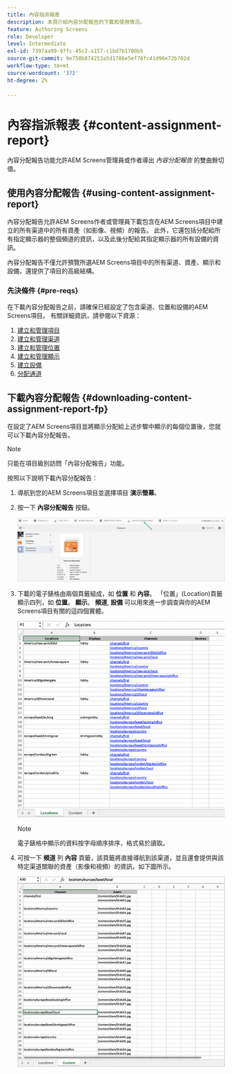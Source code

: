 ```yaml
---
title: 內容指派報表
description: 本頁介紹內容分配報告的下載和使用情況。
feature: Authoring Screens
role: Developer
level: Intermediate
exl-id: 7397aa99-97fc-45c2-a157-c1bd7b1700b5
source-git-commit: 9e750b874253a5d1786e5ef78fc41d96e72b702d
workflow-type: tm+mt
source-wordcount: '372'
ht-degree: 2%

---
```


# 內容指派報表 {#content-assignment-report}

內容分配報告功能允許AEM Screens管理員或作者導出 *內容分配報告* 的雙曲餘切值。

## 使用內容分配報告 {#using-content-assignment-report}

內容分配報告允許AEM Screens作者或管理員下載包含在AEM Screens項目中建立的所有渠道中的所有資產（如影像、視頻）的報告。 此外，它還包括分配給所有指定顯示器的整個頻道的資訊，以及此後分配給其指定顯示器的所有設備的資訊。

內容分配報告不僅允許預覽所選AEM Screens項目中的所有渠道、資產、顯示和設備，還提供了項目的高級結構。


### 先決條件 {#pre-reqs}

在下載內容分配報告之前，請確保已經設定了包含渠道、位置和設備的AEM Screens項目。
有關詳細資訊，請參閱以下資源：

1. [建立和管理項目](/help/user-guide/creating-a-screens-project.md)
1. [建立和管理渠道](/help/user-guide/managing-channels.md)
1. [建立和管理位置](/help/user-guide/managing-locations.md)
1. [建立和管理顯示](/help/user-guide/managing-displays.md)
1. [建立設備](/help/user-guide/managing-devices.md)
1. [分配通道](/help/user-guide/channel-assignment-latest-fp.md)


## 下載內容分配報告 {#downloading-content-assignment-report-fp}

在設定了AEM Screens項目並將顯示分配給上述步驟中顯示的每個位置後，您就可以下載內容分配報告。

>[!NOTE]
>只能在項目級別訪問「內容分配報告」功能。

按照以下說明下載內容分配報告：

1. 導航到您的AEM Screens項目並選擇項目 **演示螢幕**。

1. 按一下 **內容分配報告** 按鈕。

   ![影像](/help/user-guide/assets/content-assignment-report/can-download.png)

1. 下載的電子錶格由兩個頁籤組成，如 **位置** 和 **內容**。 「位置」(Location)頁籤顯示四列，如 **位置**。 **顯示**。 **頻道**, **設備** 可以用來進一步調查與你的AEM Screens項目有關的這四個實體。

   ![影像](/help/user-guide/assets/content-assignment-report/report-sheet1.png)

   >[!NOTE]
   >電子錶格中顯示的資料按字母順序排序，格式易於讀取。

1. 可按一下 **頻道** 列 **內容** 頁籤，該頁籤將直接導航到該渠道，並且還會提供與該特定渠道關聯的資產（影像和視頻）的資訊，如下圖所示。

   ![影像](/help/user-guide/assets/content-assignment-report/report-sheet2.png)
